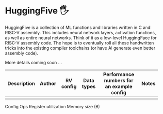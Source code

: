 # HuggingFive :raised_hand_with_fingers_splayed:
HuggingFive is a collection of ML functions and libraries written in C and RISC-V assembly. This includes neural network layers, activation functions, as well as entire neural networks. Think of it as a low-level HuggingFace for RISC-V assembly code.  The hope is to eventually roll all these handwritten tricks into the existing compiler toolchains (or have AI generate even better assembly code). 

More details coming soon ...


| Description | Author | RV config | Data types | Performance numbers for an example config | Notes |
| ----------- | ------ | --------- | ---------- | ----------------------------------------- | ----- |
|  |  |  |  |  |   |


Config
Ops
Register utilization
Memory size (B)

